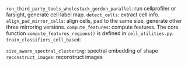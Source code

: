 `run_third_party_tools_wholestack_gordon_parallel`: run cellprofiler or farsight, generate cell label map.
`detect_cells`: extract cell info.
`align_pad_mirror_cells`: align cells, pad to the same size, generate other three mirroring versions.
`compute_features`: compute features. The core function `compute_features_regions()` is defined in `cell_utilities.py`.
`train_classifiers_cell_based`:

`size_aware_spectral_clustering`: spectral embedding of shape
`reconstruct_images`: reconstruct images
